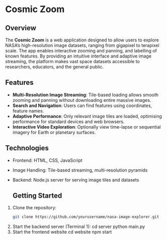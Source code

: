 # Cosmic Zoom
## Overview
The **Cosmic Zoom** is a web application designed to allow users to explore NASA’s high-resolution image datasets, ranging from gigapixel to terapixel scale. The app enables interactive zooming and panning, and labelling of known features. By providing an intuitive interface and adaptive image streaming, the platform makes vast space datasets accessible to researchers, educators, and the general public.

## Features
- **Multi-Resolution Image Streaming**: Tile-based loading allows smooth zooming and panning without downloading entire massive images.  
- **Search and Navigation**: Users can find features using coordinates, feature names.
- **Adaptive Performance**: Only relevant image tiles are loaded, optimising performance for standard devices and web browsers.  
- **Interactive Video Exploration**: Optionally view time-lapse or sequential imagery for Earth or planetary surfaces.

## Technologies
- Frontend: HTML, CSS, JavaScript
- Image Handling: Tile-based streaming, multi-resolution pyramids  
- Backend: Node.js server for serving image tiles and datasets

  ## Getting Started
1. Clone the repository:  
   ```bash
   git clone https://github.com/yourusername/nasa-image-explorer.git
2. Start the backend server (Terminal 1):
   cd server python main.py
3. Start the frontend website
   cd website npm start      
